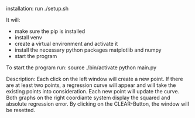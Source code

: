

installation:
run ./setup.sh 

It will:
- make sure the pip is installed
- install venv
- create a virtual environment and activate it
- install the necessary python packages matplotlib and numpy
- start the program


To start the program run:
source ./bin/activate
python main.py


Description: 
Each click on the left window will create a new point.
If there are at least two points, a regression curve will appear and
will take the existing points into consideration.
Each new point will update the curve.
Both graphs on the right coordiante system display the squared and absolute
regression error.
By clicking on the CLEAR-Button, the window will be resetted.
